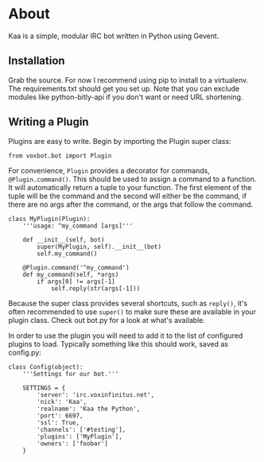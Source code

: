 About
=====
Kaa is a simple, modular IRC bot written in Python using Gevent.

Installation
------------
Grab the source. For now I recommend using pip to install to a virtualenv. The 
requirements.txt should get you set up. Note that you can exclude modules like
python-bitly-api if you don't want or need URL shortening.

Writing a Plugin
----------------
Plugins are easy to write. Begin by importing the Plugin super class:

`from voxbot.bot import Plugin`

For convenience, `Plugin` provides a decorator for commands, 
`@Plugin.command()`. This should be used to assign a command to a function. It 
will automatically return a tuple to your function. The first element of the 
tuple will be the command and the second will either be the command, if there 
are no args after the command, or the args that follow the command.

    class MyPlugin(Plugin):
        '''usage: ^my_command [args]'''
        
        def __init__(self, bot)
            super(MyPlugin, self).__init__(bot)
            self.my_command()
            
        @Plugin.command('^my_command')
        def my_command(self, *args)
            if args[0] != args[-1]
                self.reply(str(args[-1]))

Because the super class provides several shortcuts, such as `reply()`, it's 
often recommended to use `super()` to make sure these are available in your
plugin class. Check out bot.py for a look at what's available.

In order to use the plugin you will need to add it to the list of configured
plugins to load. Typically something like this should work, saved as config.py:

    class Config(object):
        '''Settings for our bot.'''
        
        SETTINGS = {
            'server': 'irc.voxinfinitus.net', 
            'nick': 'Kaa', 
            'realname': 'Kaa the Python', 
            'port': 6697, 
            'ssl': True, 
            'channels': ['#testing'],
            'plugins': ['MyPlugin'],
            'owners': ['foobar']
        }
